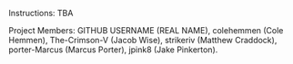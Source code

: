 Instructions: TBA

Project Members:
GITHUB USERNAME    (REAL NAME),
colehemmen         (Cole Hemmen),
The-Crimson-V      (Jacob Wise),
strikeriv          (Matthew Craddock),
porter-Marcus      (Marcus Porter),
jpink8             (Jake Pinkerton).
